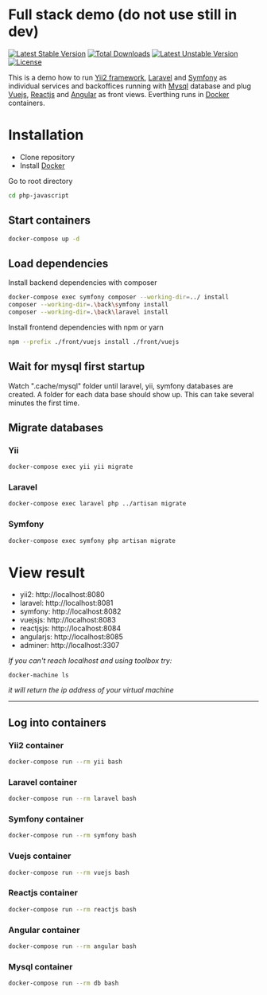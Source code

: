 # Full stack demo (do not use still in dev)
[![Latest Stable Version](https://poser.pugx.org/claudejanz/php-javascript/v/stable.svg)](https://packagist.org/packages/claudejanz/php-javascript) [![Total Downloads](https://poser.pugx.org/claudejanz/php-javascript/downloads.svg)](https://packagist.org/packages/claudejanz/php-javascript) [![Latest Unstable Version](https://poser.pugx.org/claudejanz/php-javascript/v/unstable.svg)](https://packagist.org/packages/claudejanz/php-javascript) [![License](https://poser.pugx.org/claudejanz/php-javascript/license.svg)](https://packagist.org/packages/claudejanz/php-javascript)

This is a demo how to run [Yii2 framework][yii-link], [Laravel][laravel-link] and [Symfony][symfony-link] as individual services and backoffices running with [Mysql][mysql-link] database and plug [Vuejs][vuejs-link], [Reactjs][reactjs-link] and [Angular][angular-link] as front views.
Everthing runs in [Docker][docker-link] containers.




# Installation
- Clone repository
- Install [Docker][docker-link]

Go to root directory

```bash
cd php-javascript
```

## Start containers
```bash
docker-compose up -d
```

## Load dependencies

Install backend dependencies with composer
```bash
docker-compose exec symfony composer --working-dir=../ install
composer --working-dir=.\back\symfony install
composer --working-dir=.\back\laravel install
```
Install frontend dependencies with npm or yarn
```bash
npm --prefix ./front/vuejs install ./front/vuejs
```


## Wait for mysql first startup
Watch ".cache/mysql" folder until laravel, yii, symfony databases are created.
A folder for each data base should show up. This can take several minutes the first time.

## Migrate databases
### Yii
```bash
docker-compose exec yii yii migrate
```
### Laravel
```bash
docker-compose exec laravel php ../artisan migrate
```
### Symfony
```bash
docker-compose exec symfony php artisan migrate
```

# View result

- yii2: http://localhost:8080
- laravel: http://localhost:8081
- symfony: http://localhost:8082
- vuejsjs: http://localhost:8083
- reactjsjs: http://localhost:8084
- angularjs: http://localhost:8085
- adminer: http://localhost:3307

*If you can't reach localhost and using toolbox try:*
```
docker-machine ls
```
*it will return the ip address of your virtual machine*

---
## Log into containers

### Yii2 container
```bash
docker-compose run --rm yii bash
```
### Laravel container
```bash
docker-compose run --rm laravel bash
```
### Symfony container
```bash
docker-compose run --rm symfony bash
```
### Vuejs container
```bash
docker-compose run --rm vuejs bash
```
### Reactjs container
```bash
docker-compose run --rm reactjs bash
```
### Angular container
```bash
docker-compose run --rm angular bash
```
### Mysql container
```bash
docker-compose run --rm db bash
```

[yii-link]: https://www.yiiframework.com/
[laravel-link]: https://laravel.com/
[symfony-link]: https://symfony.com/
[vuejs-link]: https://vuejs.org/
[reactjs-link]: https://reactjs.org/
[angular-link]: https://angular.io/
[docker-link]: https://www.docker.com/
[mysql-link]: https://www.mysql.com/
[composer-link]: https://getcomposer.org/download/
[node-link]: https://nodejs.org
[yarn-link]: https://yarnpkg.com